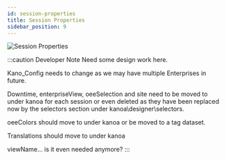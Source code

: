 ```yaml
---
id: session-properties
title: Session Properties
sidebar_position: 9
---
```

![Session Properties](/img/27.png)

:::caution Developer Note
Need some design work here.

Kano_Config needs to change as we may have multiple Enterprises in future.

Downtime, enterpriseView, oeeSelection and site need to be moved to under kanoa for each session or even deleted as they have been replaced now by the selectors section under kanoa\designer\selectors.

oeeColors should move to under kanoa or be moved to a tag dataset.

Translations should move to under kanoa

viewName… is it even needed anymore?
:::


